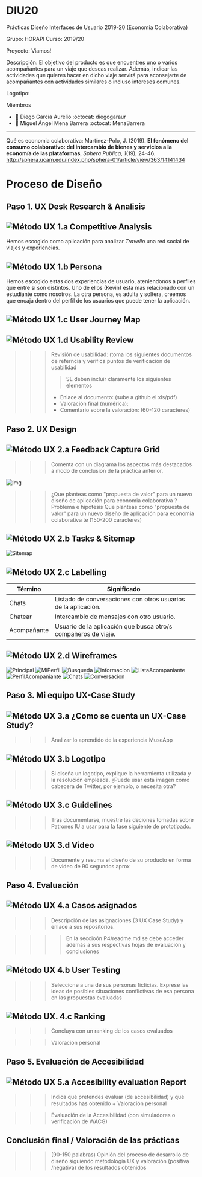 # DIU20
Prácticas Diseño Interfaces de Usuario 2019-20 (Economía Colaborativa) 

Grupo: HORAPI  Curso: 2019/20 

Proyecto: Viamos!

Descripción: El objetivo del producto es que encuentres uno o varios acompañantes para un viaje que deseas realizar. Además, indicar las actividades que quieres hacer en dicho viaje servirá para aconsejarte de acompañantes con actividades similares o incluso intereses comunes.

Logotipo: 

Miembros
 * :bust_in_silhouette:  Diego García Aurelio          :octocat: diegogaraur  
 * :bust_in_silhouette:  Miguel Ángel Mena Barrera     :octocat: MenaBarrera

----- 

Qué es economia colaborativa: Martínez-Polo, J. (2019). **El fenómeno del consumo colaborativo: del intercambio de bienes y servicios a la economía de las plataformas**, *Sphera Publica, 1*(19), 24-46. http://sphera.ucam.edu/index.php/sphera-01/article/view/363/14141434


# Proceso de Diseño 

## Paso 1. UX Desk Research & Analisis 

![Método UX](img/Competitive.png) 1.a Competitive Analysis
-----

Hemos escogido como aplicación para analizar *Travello* una red social de viajes y experiencias.

![Método UX](img/Persona.png) 1.b Persona
-----
Hemos escogido estas dos experiencias de usuario, ateniendonos a perfiles que entre sí son distintos. Uno de ellos (Kevin) esta mas relacionado con un estudiante como nosotros. La otra persona, es adulta y soltera, creemos que encaja dentro del perfil de los usuarios que puede tener la aplicación.

![Método UX](img/JourneyMap.png) 1.c User Journey Map
----


![Método UX](img/usabilityReview.png) 1.d Usability Review
----
>>>  Revisión de usabilidad: (toma los siguientes documentos de referncia y verifica puntos de verificación de  usabilidad
>>>> SE deben incluir claramente los siguientes elementos
>>> - Enlace al documento:  (sube a github el xls/pdf) 
>>> - Valoración final (numérica): 
>>> - Comentario sobre la valoración:  (60-120 caracteres)


## Paso 2. UX Design  


![Método UX](img/feedback-capture-grid.png) 2.a Feedback Capture Grid
----


>>> Comenta con un diagrama los aspectos más destacados a modo de conclusion de la práctica anterior,


![img](img/malla_receptora.png)
  
>>> ¿Que planteas como "propuesta de valor" para un nuevo diseño de aplicación para economia colaborativa ?
>>> Problema e hipótesis
>>>  Que planteas como "propuesta de valor" para un nuevo diseño de aplicación para economia colaborativa te
>>> (150-200 caracteres)

![Método UX](img/Sitemap.png) 2.b Tasks & Sitemap 
-----

![Sitemap](P2/MapaDeSitios.png)


![Método UX](img/labelling.png) 2.c Labelling 
----

Término | Significado     
| ------------- | -------
  Chats  | Listado de conversaciones con otros usuarios de la aplicación.
  Chatear  | Intercambio de mensajes con otro usuario.
  Acompañante  | Usuario de la aplicación que busca otro/s compañeros de viaje.


![Método UX](img/Wireframes.png) 2.d Wireframes
-----

![Principal](P2/Bocetos/Principal.png) ![MiPerfil](P2/Bocetos/MiPerfil.png)
![Busqueda](P2/Bocetos/Busqueda.png) ![Informacion](P2/Bocetos/Informacion.png)
![ListaAcompaniante](P2/Bocetos/ListaAcompañante.png) ![PerfilAcompaniante](P2/Bocetos/PerfilAcompañante.png)
![Chats](P2/Bocetos/Chats.png) ![Conversacion](P2/Bocetos/Conversacion.png)


## Paso 3. Mi equipo UX-Case Study 


![Método UX](img/moodboard.png) 3.a ¿Como se cuenta un UX-Case Study?
-----


>>> Analizar lo aprendido de la experiencia MuseApp 

![Método UX](img/landing-page.png)  3.b Logotipo
----


>>> Si diseña un logotipo, explique la herramienta utilizada y la resolución empleada. ¿Puede usar esta imagen como cabecera de Twitter, por ejemplo, o necesita otra?

![Método UX](img/guidelines.png) 3.c Guidelines
----

>>> Tras documentarse, muestre las deciones tomadas sobre Patrones IU a usar para la fase siguiente de prototipado. 

![Método UX](img/mockup.png)  3.d Video
----

>>> Documente y resuma el diseño de su producto en forma de video de 90 segundos aprox


## Paso 4. Evaluación 


![Método UX](img/ABtesting.png) 4.a Casos asignados
----


>>> Descripción de las asignaciones (3 UX Case Study) y enlace a  sus repositorios.

>>>> En la seccioón P4/readme.md se debe acceder además a sus respectivas hojas de evaluación y conclusiones 


![Método UX](img/usability-testing.png) 4.b User Testing
----

>>> Seleccione a una de sus personas ficticias. Exprese las ideas de posibles situaciones conflictivas de esa persona en las propuestas evaluadas


![Método UX](img/Survey.png). 4.c Ranking 
----

>>> Concluya con un ranking de los casos evaluados 

>>> Valoración personal 


## Paso 5. Evaluación de Accesibilidad  


![Método UX](img/Accesibility.png)  5.a Accesibility evaluation Report
----

>>> Indica qué pretendes evaluar (de accesibilidad) y qué resultados has obtenido + Valoración personal

>>> Evaluación de la Accesibilidad (con simuladores o verificación de WACG) 



## Conclusión final / Valoración de las prácticas


>>> (90-150 palabras) Opinión del proceso de desarrollo de diseño siguiendo metodología UX y valoración (positiva /negativa) de los resultados obtenidos  
